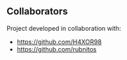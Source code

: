 ## Collaborators

Project developed in collaboration with: 

- https://github.com/H4XOR98  
- https://github.com/rubnitos
